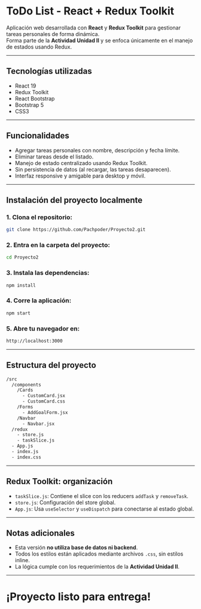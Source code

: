 # ToDo List - React + Redux Toolkit 

Aplicación web desarrollada con **React** y **Redux Toolkit** para gestionar tareas personales de forma dinámica.  
Forma parte de la **Actividad Unidad II** y se enfoca únicamente en el manejo de estados usando Redux.

---

## Tecnologías utilizadas

- React 19
- Redux Toolkit
- React Bootstrap
- Bootstrap 5
- CSS3

---

## Funcionalidades

- Agregar tareas personales con nombre, descripción y fecha límite.
- Eliminar tareas desde el listado.
- Manejo de estado centralizado usando Redux Toolkit.
- Sin persistencia de datos (al recargar, las tareas desaparecen).
- Interfaz responsive y amigable para desktop y móvil.

---

## Instalación del proyecto localmente

### 1. Clona el repositorio:

```bash
git clone https://github.com/Pachpoder/Proyecto2.git
```

### 2. Entra en la carpeta del proyecto:

```bash
cd Proyecto2
```

### 3. Instala las dependencias:

```bash
npm install
```

### 4. Corre la aplicación:

```bash
npm start
```

### 5. Abre tu navegador en:

```bash
http://localhost:3000
```

---

## Estructura del proyecto

```bash
/src
  /components
    /Cards
      - CustomCard.jsx
      - CustomCard.css
    /Forms
      - AddGoalForm.jsx
    /Navbar
      - Navbar.jsx
  /redux
    - store.js
    - taskSlice.js
  - App.js
  - index.js
  - index.css
```

---

## Redux Toolkit: organización

- `taskSlice.js`: Contiene el slice con los reducers `addTask` y `removeTask`.
- `store.js`: Configuración del store global.
- `App.js`: Usa `useSelector` y `useDispatch` para conectarse al estado global.

---

## Notas adicionales

- Esta versión **no utiliza base de datos ni backend**.
- Todos los estilos están aplicados mediante archivos `.css`, sin estilos inline.
- La lógica cumple con los requerimientos de la **Actividad Unidad II**.

---

# ¡Proyecto listo para entrega!
